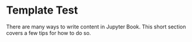 Template Test
=======================

There are many ways to write content in Jupyter Book. This short section
covers a few tips for how to do so.
